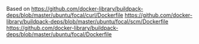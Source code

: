 Based on
https://github.com/docker-library/buildpack-deps/blob/master/ubuntu/focal/curl/Dockerfile
https://github.com/docker-library/buildpack-deps/blob/master/ubuntu/focal/scm/Dockerfile
https://github.com/docker-library/buildpack-deps/blob/master/ubuntu/focal/Dockerfile
